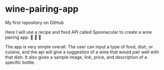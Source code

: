 # wine-pairing-app
My first repository on GitHub

Here I will use a recipe and food API called Spoonacular to create a wine pairing app. 🍷 🥩 🧀

The app is very simple overall. The user can input a type of food, dish, or cuisine, and the api will give a suggestion of a wine that would pair well with that dish. It also gives a sample image, link, price, and description of a specific bottle.
